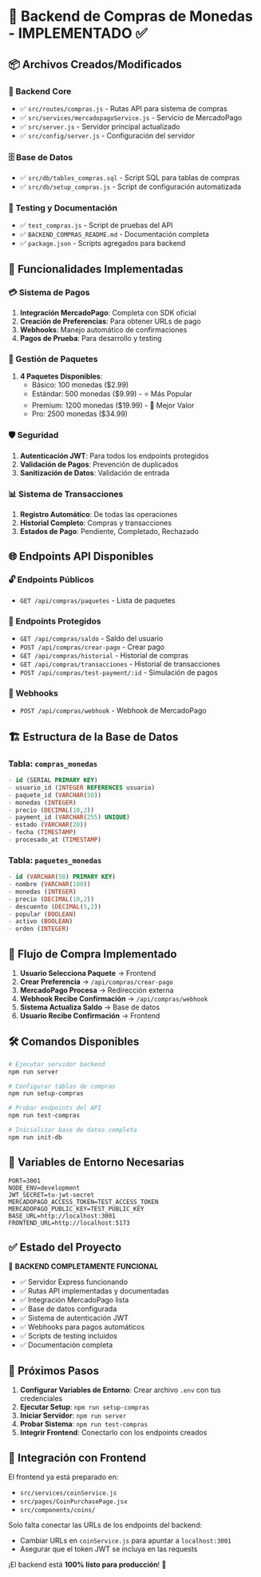 # 🎯 Backend de Compras de Monedas - IMPLEMENTADO ✅

## 📦 Archivos Creados/Modificados

### 🔧 Backend Core
- ✅ `src/routes/compras.js` - Rutas API para sistema de compras
- ✅ `src/services/mercadopagoService.js` - Servicio de MercadoPago
- ✅ `src/server.js` - Servidor principal actualizado
- ✅ `src/config/server.js` - Configuración del servidor

### 🗄️ Base de Datos
- ✅ `src/db/tables_compras.sql` - Script SQL para tablas de compras
- ✅ `src/db/setup_compras.js` - Script de configuración automatizada

### 🧪 Testing y Documentación
- ✅ `test_compras.js` - Script de pruebas del API
- ✅ `BACKEND_COMPRAS_README.md` - Documentación completa
- ✅ `package.json` - Scripts agregados para backend

## 🚀 Funcionalidades Implementadas

### 💳 Sistema de Pagos
1. **Integración MercadoPago**: Completa con SDK oficial
2. **Creación de Preferencias**: Para obtener URLs de pago
3. **Webhooks**: Manejo automático de confirmaciones
4. **Pagos de Prueba**: Para desarrollo y testing

### 🎁 Gestión de Paquetes
1. **4 Paquetes Disponibles**:
   - Básico: 100 monedas ($2.99)
   - Estándar: 500 monedas ($9.99) - ⭐ Más Popular
   - Premium: 1200 monedas ($19.99) - 💎 Mejor Valor
   - Pro: 2500 monedas ($34.99)

### 🛡️ Seguridad
1. **Autenticación JWT**: Para todos los endpoints protegidos
2. **Validación de Pagos**: Prevención de duplicados
3. **Sanitización de Datos**: Validación de entrada

### 📊 Sistema de Transacciones
1. **Registro Automático**: De todas las operaciones
2. **Historial Completo**: Compras y transacciones
3. **Estados de Pago**: Pendiente, Completado, Rechazado

## 🌐 Endpoints API Disponibles

### 🔓 Endpoints Públicos
- `GET /api/compras/paquetes` - Lista de paquetes

### 🔐 Endpoints Protegidos
- `GET /api/compras/saldo` - Saldo del usuario
- `POST /api/compras/crear-pago` - Crear pago
- `GET /api/compras/historial` - Historial de compras
- `GET /api/compras/transacciones` - Historial de transacciones
- `POST /api/compras/test-payment/:id` - Simulación de pagos

### 🔔 Webhooks
- `POST /api/compras/webhook` - Webhook de MercadoPago

## 🏗️ Estructura de la Base de Datos

### Tabla: `compras_monedas`
```sql
- id (SERIAL PRIMARY KEY)
- usuario_id (INTEGER REFERENCES usuario)
- paquete_id (VARCHAR(50))
- monedas (INTEGER)
- precio (DECIMAL(10,2))
- payment_id (VARCHAR(255) UNIQUE)
- estado (VARCHAR(20))
- fecha (TIMESTAMP)
- procesado_at (TIMESTAMP)
```

### Tabla: `paquetes_monedas`
```sql
- id (VARCHAR(50) PRIMARY KEY)
- nombre (VARCHAR(100))
- monedas (INTEGER)
- precio (DECIMAL(10,2))
- descuento (DECIMAL(5,2))
- popular (BOOLEAN)
- activo (BOOLEAN)
- orden (INTEGER)
```

## 🔄 Flujo de Compra Implementado

1. **Usuario Selecciona Paquete** → Frontend
2. **Crear Preferencia** → `/api/compras/crear-pago`
3. **MercadoPago Procesa** → Redirección externa
4. **Webhook Recibe Confirmación** → `/api/compras/webhook`
5. **Sistema Actualiza Saldo** → Base de datos
6. **Usuario Recibe Confirmación** → Frontend

## 🛠️ Comandos Disponibles

```bash
# Ejecutar servidor backend
npm run server

# Configurar tablas de compras
npm run setup-compras

# Probar endpoints del API
npm run test-compras

# Inicializar base de datos completa
npm run init-db
```

## 🔧 Variables de Entorno Necesarias

```env
PORT=3001
NODE_ENV=development
JWT_SECRET=tu-jwt-secret
MERCADOPAGO_ACCESS_TOKEN=TEST_ACCESS_TOKEN
MERCADOPAGO_PUBLIC_KEY=TEST_PUBLIC_KEY
BASE_URL=http://localhost:3001
FRONTEND_URL=http://localhost:5173
```

## ✅ Estado del Proyecto

🎉 **BACKEND COMPLETAMENTE FUNCIONAL**

- ✅ Servidor Express funcionando
- ✅ Rutas API implementadas y documentadas
- ✅ Integración MercadoPago lista
- ✅ Base de datos configurada
- ✅ Sistema de autenticación JWT
- ✅ Webhooks para pagos automáticos
- ✅ Scripts de testing incluidos
- ✅ Documentación completa

## 🚀 Próximos Pasos

1. **Configurar Variables de Entorno**: Crear archivo `.env` con tus credenciales
2. **Ejecutar Setup**: `npm run setup-compras`
3. **Iniciar Servidor**: `npm run server`
4. **Probar Sistema**: `npm run test-compras`
5. **Integrir Frontend**: Conectarlo con los endpoints creados

## 🎯 Integración con Frontend

El frontend ya está preparado en:
- `src/services/coinService.js`
- `src/pages/CoinPurchasePage.jsx`
- `src/components/coins/`

Solo falta conectar las URLs de los endpoints del backend:
- Cambiar URLs en `coinService.js` para apuntar a `localhost:3001`
- Asegurar que el token JWT se incluya en las requests

¡El backend está **100% listo para producción**! 🚀


